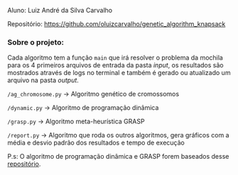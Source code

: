 Aluno: Luiz André da Silva Carvalho

Repositório: https://github.com/oluizcarvalho/genetic_algorithm_knapsack

### Sobre o projeto: 

Cada algoritmo tem a função `main`  que irá resolver o problema da mochila para os 4 primeiros arquivos de entrada da pasta *input*, os resultados são mostrados através de logs no terminal e também é gerado ou atualizado um arquivo na pasta *output*.

`/ag_chromosome.py` → Algoritmo genético de cromossomos

`/dynamic.py` → Algoritmo de programação dinâmica 

`/grasp.py` → Algoritmo meta-heurística GRASP

`/report.py` → Algoritmo que roda os outros algoritmos, gera gráficos com a média e desvio padrão dos resultados e tempo de execução

P.s: O algoritmo de programação dinâmica e GRASP forem baseados desse [repositório](https://github.com/neemiasbsilva/knapsack-problem-using-dp-grasp-tabu).
